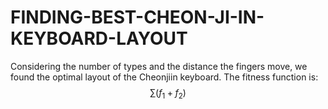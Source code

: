 # FINDING-BEST-CHEON-JI-IN-KEYBOARD-LAYOUT
Considering the number of types and the distance the fingers move, we found the optimal layout of the Cheonjiin keyboard.
The fitness function is: $$\sum (f_{1} + f_{2})$$
